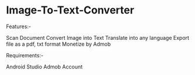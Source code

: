 # Image-To-Text-Converter
Features:-

Scan Document
Convert Image into Text
Translate into any language
Export file as a pdf, txt format
Monetize by Admob

Requirements:-

Android Studio
Admob Account
